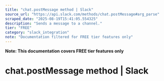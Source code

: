 ```yaml
---
title: "chat.postMessage method | Slack"
source_url: "https://api.slack.com/methods/chat.postMessage#arg_parse"
scraped_date: "2025-08-19T15:41:05.554325"
description: "Sends a message to a channel."
tier: "FREE"
category: "slack_integration"
note: "Documentation filtered for FREE tier features only"
---
```

**Note: This documentation covers FREE tier features only**

# chat.postMessage method | Slack

